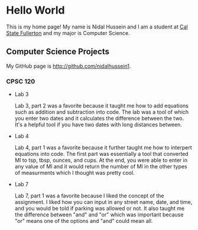 # Hello World

This is my home page! My name is Nidal Hussein and I am a student at [Cal State Fullerton](http://www.fullerton.edu/) and my major is Computer Science.

## Computer Science Projects

My GitHub page is http://github.com/nidalhussein1.

### CPSC 120

* Lab 3

    Lab 3, part 2 was a favorite because it taught me how to add equations
    such as addition and subtraction into code. The lab was a tool of which
    you enter two dates and it calculates the difference between the two.
    It's a helpful tool if you have two dates with long distances between.
    
* Lab 4

    Lab 4, part 1 was a favorite because it further taught me how to interpert
    equations into code. The first part was essentially a tool that converted
    Ml to tsp, tbsp, ounces, and cups. At the end, you were able to enter in
    any value of Ml and it would return the number of Ml in the other types of
    measurments which I thought was pretty cool.

* Lab 7

    Lab 7, part 1 was a favorite because I liked the concept of the assignment.
    I liked how you can input in any street name, date, and time, and you would
    be told if parking was allowed or not. It also taught me the difference
    between "and" and "or" which was important because "or" means one of the
    options and "and" could mean all.

